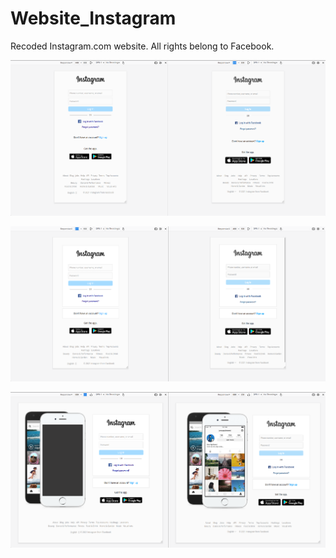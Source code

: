 # Website_Instagram
Recoded Instagram.com website. All rights belong to Facebook.
 

![alt text](https://github.com/KSchlagowski/Website_Instagram/blob/main/WebsitePreview440.png?raw=true)


![alt text](https://github.com/KSchlagowski/Website_Instagram/blob/main/WebsitePreview460.png?raw=true)


![alt text](https://github.com/KSchlagowski/Website_Instagram/blob/main/WebsitePreview880.png?raw=true)

